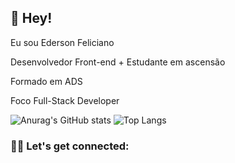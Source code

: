 ## 👨 Hey!

Eu sou Ederson Feliciano

Desenvolvedor Front-end + Estudante em ascensão 

Formado em ADS 

Foco Full-Stack Developer

<div>

![Anurag's GitHub stats](https://github-readme-stats.vercel.app/api?username=MrEdersonFelic&theme=dark&show_icons=true)  ![Top Langs](https://github-readme-stats.vercel.app/api/top-langs/?username=MrEdersonFelic&theme=dark&show_icons=true) 

</div>

### 🤜🤛 Let's get connected:

